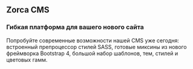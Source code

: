 ## Zorca CMS
### Гибкая платформа для вашего нового сайта
Попробуйте современные возможности нашей CMS уже сегодня:
встроенный препроцессор стилей SASS, готовые миксины из нового фреймворка Bootstrap 4,
большой набор шаблонов, тем, стилей и цветовых гамм.
